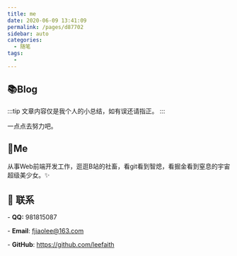```yaml
---
title: me
date: 2020-06-09 13:41:09
permalink: /pages/d87702
sidebar: auto
categories: 
  - 随笔
tags: 
  - 
---
```

## 📚Blog

:::tip
文章内容仅是我个人的小总结，如有误还请指正。
:::

一点点去努力吧。

## :crown:Me

从事Web前端开发工作，逛逛B站的社畜，看git看到智熄，看掘金看到窒息的宇宙超级美少女。:sparkles:



## :email: 联系

\- **QQ:** <a :href="qqUrl" class='qq'>981815087</a>

\- **Email**: <a href="mailto:fjiaolee@163.com">fjiaolee@163.com</a>

\- **GitHub**: <https://github.com/leefaith>

